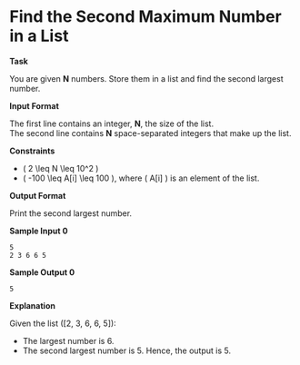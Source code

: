 # Find the Second Maximum Number in a List

**Task**

You are given **N** numbers. Store them in a list and find the second largest number.

**Input Format**

The first line contains an integer, **N**, the size of the list.  
The second line contains **N** space-separated integers that make up the list.

**Constraints**

- \( 2 \leq N \leq 10^2 \)  
- \( -100 \leq A[i] \leq 100 \), where \( A[i] \) is an element of the list.

**Output Format**

Print the second largest number.

**Sample Input 0**
```
5
2 3 6 6 5
```

**Sample Output 0**
```
5
```

**Explanation**

Given the list \([2, 3, 6, 6, 5]\):
- The largest number is 6.
- The second largest number is 5. Hence, the output is 5.

